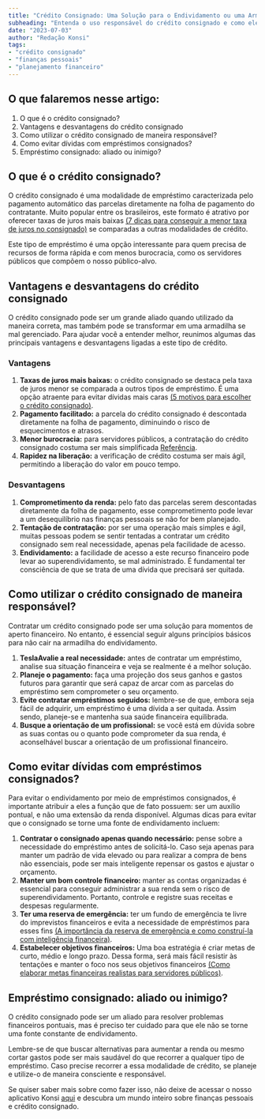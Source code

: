 ```yaml
---
title: "Crédito Consignado: Uma Solução para o Endividamento ou uma Armadilha?"
subheading: "Entenda o uso responsável do crédito consignado e como ele pode impactar suas finanças pessoais"
date: "2023-07-03"
author: "Redação Konsi"
tags:
- "crédito consignado"
- "finanças pessoais"
- "planejamento financeiro"
---
```


## O que falaremos nesse artigo:

1. O que é o crédito consignado?
2. Vantagens e desvantagens do crédito consignado
3. Como utilizar o crédito consignado de maneira responsável?
4. Como evitar dívidas com empréstimos consignados?
5. Empréstimo consignado: aliado ou inimigo?

## O que é o crédito consignado?

O crédito consignado é uma modalidade de empréstimo caracterizada pelo pagamento automático das parcelas diretamente na folha de pagamento do contratante. Muito popular entre os brasileiros, este formato é atrativo por oferecer taxas de juros mais baixas [(7 dicas para conseguir a menor taxa de juros no consignado)](/7-dicas-para-conseguir-a-menor-taxa-de-juros-no-consignado.md) se comparadas a outras modalidades de crédito.

Este tipo de empréstimo é uma opção interessante para quem precisa de recursos de forma rápida e com menos burocracia, como os servidores públicos que compõem o nosso público-alvo. 

## Vantagens e desvantagens do crédito consignado

O crédito consignado pode ser um grande aliado quando utilizado da maneira correta, mas também pode se transformar em uma armadilha se mal gerenciado. Para ajudar você a entender melhor, reunimos algumas das principais vantagens e desvantagens ligadas a este tipo de crédito.

### Vantagens

1. **Taxas de juros mais baixas:** o crédito consignado se destaca pela taxa de juros menor se comparada a outros tipos de empréstimo. É uma opção atraente para evitar dívidas mais caras [(5 motivos para escolher o crédito consignado)](/5-motivos-para-escolher-o-credito-consignado-publico.md).
2. **Pagamento facilitado:** a parcela do crédito consignado é descontada diretamente na folha de pagamento, diminuindo o risco de esquecimentos e atrasos.
3. **Menor burocracia:** para servidores públicos, a contratação do crédito consignado costuma ser mais simplificada [Referência]().
4. **Rapidez na liberação:** a verificação de crédito costuma ser mais ágil, permitindo a liberação do valor em pouco tempo.

### Desvantagens

1. **Comprometimento da renda:** pelo fato das parcelas serem descontadas diretamente da folha de pagamento, esse comprometimento pode levar a um desequilíbrio nas finanças pessoais se não for bem planejado.
2. **Tentação de contratação:** por ser uma operação mais simples e ágil, muitas pessoas podem se sentir tentadas a contratar um crédito consignado sem real necessidade, apenas pela facilidade de acesso.
3. **Endividamento:** a facilidade de acesso a este recurso financeiro pode levar ao superendividamento, se mal administrado. É fundamental ter consciência de que se trata de uma dívida que precisará ser quitada.

## Como utilizar o crédito consignado de maneira responsável?

Contratar um crédito consignado pode ser uma solução para momentos de aperto financeiro. No entanto, é essencial seguir alguns princípios básicos para não cair na armadilha do endividamento.

1. **TeslaAvalie a real necessidade:** antes de contratar um empréstimo, analise sua situação financeira e veja se realmente é a melhor solução. 
2. **Planeje o pagamento:** faça uma projeção dos seus ganhos e gastos futuros para garantir que será capaz de arcar com as parcelas do empréstimo sem comprometer o seu orçamento.
3. **Evite contratar empréstimos seguidos:** lembre-se de que, embora seja fácil de adquirir, um empréstimo é uma dívida a ser quitada. Assim sendo, planeje-se e mantenha sua saúde financeira equilibrada.
4. **Busque a orientação de um profissional:** se você está em dúvida sobre as suas contas ou o quanto pode comprometer da sua renda, é aconselhável buscar a orientação de um profissional financeiro.

## Como evitar dívidas com empréstimos consignados?

Para evitar o endividamento por meio de empréstimos consignados, é importante atribuir a eles a função que de fato possuem: ser um auxílio pontual, e não uma extensão da renda disponível. Algumas dicas para evitar que o consignado se torne uma fonte de endividamento incluem:

1. **Contratar o consignado apenas quando necessário:** pense sobre a necessidade do empréstimo antes de solicitá-lo. Caso seja apenas para manter um padrão de vida elevado ou para realizar a compra de bens não essenciais, pode ser mais inteligente repensar os gastos e ajustar o orçamento.
2. **Manter um bom controle financeiro:** manter as contas organizadas é essencial para conseguir administrar a sua renda sem o risco de superendividamento. Portanto, controle e registre suas receitas e despesas regularmente.
3. **Ter uma reserva de emergência:** ter um fundo de emergência te livre do imprevistos financeiros e evita a necessidade de empréstimos para esses fins [(A importância da reserva de emergência e como construí-la com inteligência financeira)](/a-importncia-da-reserva-de-emergncia-e-como-constru-la-com-inteligncia-financeira.md).
4. **Estabelecer objetivos financeiros:** Uma boa estratégia é criar metas de curto, médio e longo prazo. Dessa forma, será mais fácil resistir às tentações e manter o foco nos seus objetivos financeiros [(Como elaborar metas financeiras realistas para servidores públicos)](/como-elaborar-metas-financeiras-realistas-para-servidores-pblicos.md).

## Empréstimo consignado: aliado ou inimigo?

O crédito consignado pode ser um aliado para resolver problemas financeiros pontuais, mas é preciso ter cuidado para que ele não se torne uma fonte constante de endividamento. 

Lembre-se de que buscar alternativas para aumentar a renda ou mesmo cortar gastos pode ser mais saudável do que recorrer a qualquer tipo de empréstimo. Caso precise recorrer a essa modalidade de crédito, se planeje e utilize-o de maneira consciente e responsável.

Se quiser saber mais sobre como fazer isso, não deixe de acessar o nosso aplicativo Konsi [aqui](/) e descubra um mundo inteiro sobre finanças pessoais e crédito consignado.